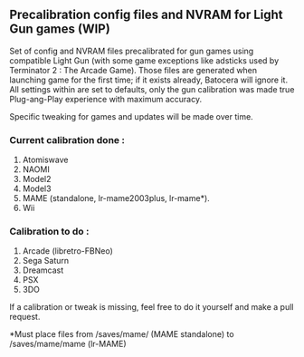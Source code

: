 ## Precalibration config files and NVRAM for Light Gun games (WIP)

Set of config and NVRAM files precalibrated for gun games using compatible Light Gun (with some game exceptions like adsticks used by Terminator 2 : The Arcade Game). Those files are generated when launching game for the first time; if it exists already, Batocera will ignore it. All settings within are set to defaults, only the gun calibration was made true Plug-ang-Play experience with maximum accuracy.

Specific tweaking for games and updates will be made over time.

### Current calibration done :
1. Atomiswave
2. NAOMI
3. Model2
4. Model3
5. MAME (standalone, lr-mame2003plus, lr-mame*).
6. Wii

### Calibration to do :
1. Arcade (libretro-FBNeo)
4. Sega Saturn
5. Dreamcast
6. PSX
7. 3DO

If a calibration or tweak is missing, feel free to do it yourself and make a pull request.

*Must place files from /saves/mame/ (MAME standalone) to /saves/mame/mame (lr-MAME)

